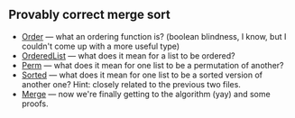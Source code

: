 ## Provably correct merge sort

* [Order](Order.idr) — what an ordering function is? (boolean blindness, I know, but I couldn't come up with a more useful type)
* [OrderedList](OrderedList.idr) — what does it mean for a list to be ordered?
* [Perm](Perm.idr) — what does it mean for one list to be a permutation of another?
* [Sorted](Sorted.idr) — what does it mean for one list to be a sorted version of another one? Hint: closely related to the previous two files.
* [Merge](Merge.idr) — now we're finally getting to the algorithm (yay) and some proofs.
